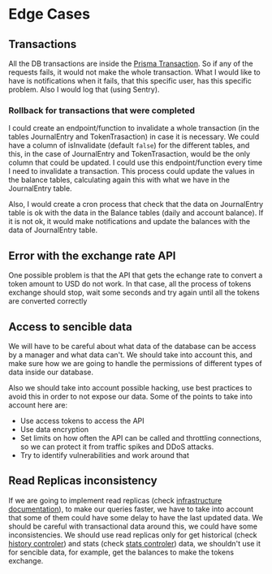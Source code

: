 # Edge Cases

## Transactions

All the DB transactions are inside the [Prisma Transaction](https://www.prisma.io/docs/concepts/components/prisma-client/transactions). So if any of the requests fails, it would not make the whole transaction. What I would like to have is notifications when it fails, that this specific user, has this specific problem. Also I would log that (using Sentry).

### Rollback for transactions that were completed

I could create an endpoint/function to invalidate a whole transaction (in the tables JournalEntry and TokenTrasaction) in case it is necessary. We could have a column of isInvalidate (default `false`) for the different tables, and this, in the case of JournalEntry and TokenTrasaction, would be the only column that could be updated. I could use this endpoint/function every time I need to invalidate a transaction. This process could update the values in the balance tables, calculating again this with what we have in the JournalEntry table.

Also, I would create a cron process that check that the data on JournalEntry table is ok with the data in the Balance tables (daily and account balance). If it is not ok, it would make notifications and update the balances with the data of JournalEntry table.

## Error with the exchange rate API

One possible problem is that the API that gets the echange rate to convert a token amount to USD do not work. In that case, all the process of tokens exchange should stop, wait some seconds and try again until all the tokens are converted correctly

## Access to sencible data

We will have to be careful about what data of the database can be access by a manager and what data can't. We should take into account this, and make sure how we are going to handle the permissions of different types of data inside our database.

Also we should take into account possible hacking, use best practices to avoid this in order to not expose our data. Some of the points to take into account here are:

- Use access tokens to access the API
- Use data encryption
- Set limits on how often the API can be called and throttling connections, so we can protect it from traffic spikes and DDoS attacks.
- Try to identify vulnerabilities and work around that

## Read Replicas inconsistency

If we are going to implement read replicas (check [infrastructure documentation](infrastructure.md)), to make our queries faster, we have to take into account that some of them could have some delay to have the last updated data. We should be careful with transactional data around this, we could have some inconsistencies. We should use read replicas only for get historical (check [history controler](../src/api/controllers/history.ts)) and stats (check [stats controler](../src/api/controllers/stats.ts)) data, we shouldn't use it for sencible data, for example, get the balances to make the tokens exchange.
